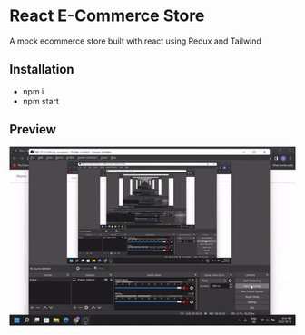 # React E-Commerce Store

A mock ecommerce store built with react using Redux and Tailwind

## Installation
- npm i
- npm start

## Preview
![Preview](gif.gif)